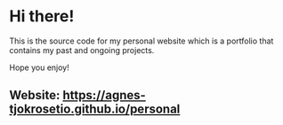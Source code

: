 # Hi there!

This is the source code for my personal website which is a portfolio that contains my past and ongoing projects.

Hope you enjoy!

## Website: https://agnes-tjokrosetio.github.io/personal
